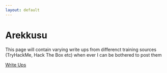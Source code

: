 ```yaml
---
layout: default
---
```


# Arekkusu

This page will contain varying write ups from differenct training sources (TryHackMe, Hack The Box etc) when ever I can be bothered to post them

[Write Ups](/Pages/write_ups.md)
